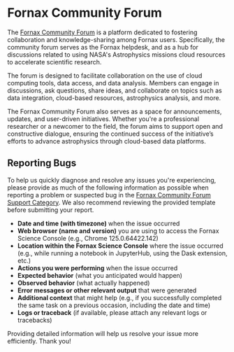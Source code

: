 # Fornax Community Forum

The [Fornax Community Forum](https://discourse.fornax.smce.nasa.gov/) is a platform dedicated to fostering collaboration and knowledge-sharing among Fornax users.
Specifically, the community forum serves as the Fornax helpdesk, and as a hub for discussions related to using NASA's Astrophysics missions cloud resources to accelerate scientific research.

The forum is designed to facilitate collaboration on the use of cloud computing tools, data access, and data analysis.
Members can engage in discussions, ask questions, share ideas, and collaborate on topics such as data integration, cloud-based resources, astrophysics analysis, and more.

The Fornax Community Forum also serves as a space for announcements, updates, and user-driven initiatives.
Whether you're a professional researcher or a newcomer to the field, the forum aims to support open and constructive dialogue, ensuring the continued success of the initiative’s efforts to advance astrophysics through cloud-based data platforms.

## Reporting Bugs

To help us quickly diagnose and resolve any issues you're experiencing, please provide as much of the following information as possible when reporting a problem or suspected bug in the [Fornax Community Forum Support Category](https://discourse.fornax.smce.nasa.gov/c/support/6).
We also recommend reviewing the provided template before submitting your report.

-   **Date and time (with timezone)** when the issue occurred
-   **Web browser (name and version)** you are using to access the Fornax Science Console (e.g., Chrome 125.0.64422.142)
-   **Location within the Fornax Science Console** where the issue occurred (e.g., while running a notebook in JupyterHub, using the Dask extension, etc.)
-   **Actions you were performing** when the issue occurred
-   **Expected behavior** (what you anticipated would happen)
-   **Observed behavior** (what actually happened)
-   **Error messages or other relevant output** that were generated
-   **Additional context** that might help (e.g., if you successfully completed the same task on a previous occasion, including the date and time)
-   **Logs or traceback** (if available, please attach any relevant logs or tracebacks)

Providing detailed information will help us resolve your issue more efficiently.
Thank you!
